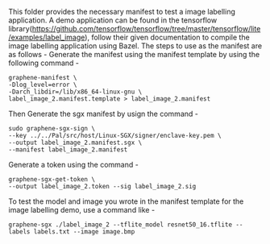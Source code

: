 This folder provides the necessary manifest to test a image labelling application.
A demo application can be found in the tensorflow library(https://github.com/tensorflow/tensorflow/tree/master/tensorflow/lite/examples/label_image), 
follow their given documentation to compile the image labelling application using Bazel.
The steps to use as the manifest are as follows -
Generate the manifest using the manifest template by using the following command - 
```
graphene-manifest \
-Dlog_level=error \
-Darch_libdir=/lib/x86_64-linux-gnu \
label_image_2.manifest.template > label_image_2.manifest
```


Then Generate the sgx manifest by usign the command - 

```
sudo graphene-sgx-sign \
--key ../../Pal/src/host/Linux-SGX/signer/enclave-key.pem \
--output label_image_2.manifest.sgx \
--manifest label_image_2.manifest
```

Generate a token using the command - 
```
graphene-sgx-get-token \
--output label_image_2.token --sig label_image_2.sig
```
To test the model and image you wrote in the manifest template for the image labelling demo, use a command like -

```
graphene-sgx ./label_image_2 --tflite_model resnet50_16.tflite --labels labels.txt --image image.bmp
```
